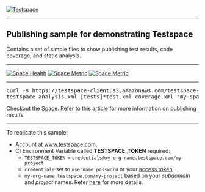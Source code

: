 [![Testspace](http://www.testspace.com/public/img/testspace_logo.png)](http://www.testspace.com)

***

## Publishing sample for demonstrating Testspace 


Contains a set of simple files to show publishing test results, code coverage, and static analysis. 

***
[![Space Health](https://samples.testspace.com/projects/87/spaces/459/badge)](https://samples.testspace.com/projects/87/spaces/459 "Test Cases")
[![Space Metric](https://samples.testspace.com/projects/87/spaces/459/metrics/320/badge)](https://samples.testspace.com/spaces/459/schema/Code%20Coverage "Code Coverage (lines)")
[![Space Metric](https://samples.testspace.com/projects/87/spaces/459/metrics/321/badge)](https://samples.testspace.com/spaces/459/schema/Static%20Analysis "Static Analysis (issues)")


***


<pre>
curl -s https://testspace-client.s3.amazonaws.com/testspace-linux.tgz | sudo tar -zxvf- -C /usr/local/bin
testspace analysis.xml [tests]*test.xml coverage.xml "my-space"
</pre>

Checkout the [Space](https://samples.testspace.com/projects/getting.started). Refer to this [article](http://help.testspace.com/getting-started:publish-some-results) for more information on publishing results. 

***


To replicate this sample: 
  - Account at www.testspace.com.
  - CI Environment Variable called **TESTSPACE_TOKEN** required:
    -  `TESTSPACE_TOKEN` = `credentials@my-org-name.testspace.com/my-project`
    - `credentials` set to `username:password` or your [access token](http://help.testspace.com/using-your-organization:user-settings).
    - `my-org-name.testspace.com/my-project` based on your *subdomain* and *project* names. Refer [here](http://help.testspace.com/reference:runner-reference#login-credentials) for more details. 
    

